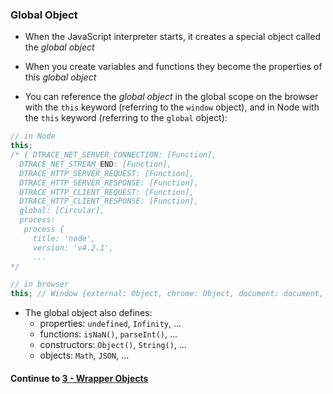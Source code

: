 ### Global Object
* When the JavaScript interpreter starts, it creates a special object called the *global object*
  
* When you create variables and functions they become the properties of this *global object*
  
* You can reference the *global object* in the global scope on the browser with the `this` keyword (referring to the `window` object), and in Node with the `this` keyword (referring to the `global` object):
  
```javascript
// in Node
this;
/* { DTRACE_NET_SERVER_CONNECTION: [Function],
  DTRACE_NET_STREAM_END: [Function],
  DTRACE_HTTP_SERVER_REQUEST: [Function],
  DTRACE_HTTP_SERVER_RESPONSE: [Function],
  DTRACE_HTTP_CLIENT_REQUEST: [Function],
  DTRACE_HTTP_CLIENT_RESPONSE: [Function],
  global: [Circular],
  process: 
   process {
     title: 'node',
     version: 'v4.2.1',
     ...
*/

// in browser
this; // Window {external: Object, chrome: Object, document: document, docCookies: Object, Prism: Object…}
```
  
* The global object also defines:
  * properties: `undefined`, `Infinity`, ...
  * functions: `isNaN()`, `parseInt()`, ...
  * constructors: `Object()`, `String()`, ...
  * objects: `Math`, `JSON`, ...  
  

#### Continue to [3 - Wrapper Objects](3_WrapperObjects.md)